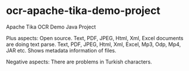 # ocr-apache-tika-demo-project
Apache Tika OCR Demo Java Project


Plus aspects:
Open source.
Text, PDF, JPEG, Html, Xml, Excel documents are doing text parse.
Text, PDF, JPEG, Html, Xml, Excel, Mp3, Odp, Mp4, JAR etc. Shows metadata information of files.

Negative aspects:
There are problems in Turkish characters.
